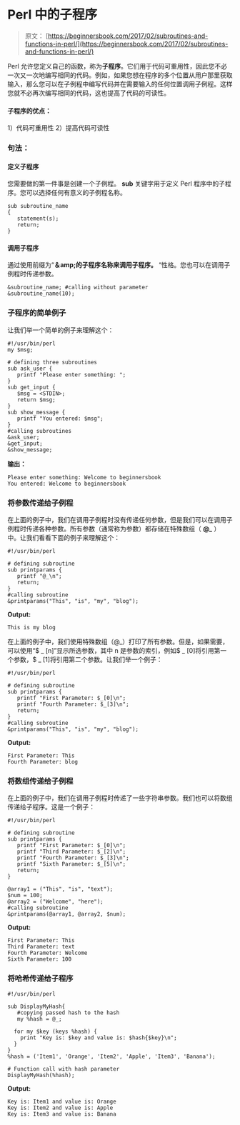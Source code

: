 # Perl 中的子程序

> 原文： [https://beginnersbook.com/2017/02/subroutines-and-functions-in-perl/](https://beginnersbook.com/2017/02/subroutines-and-functions-in-perl/)

Perl 允许您定义自己的函数，称为**子程序**。它们用于代码可重用性，因此您不必一次又一次地编写相同的代码。例如，如果您想在程序的多个位置从用户那里获取输入，那么您可以在子例程中编写代码并在需要输入的任何位置调用子例程。这样您就不必再次编写相同的代码，这也提高了代码的可读性。

#### 子程序的优点：

1）代码可重用性
2）提高代码可读性

### 句法：

#### 定义子程序

您需要做的第一件事是创建一个子例程。 **sub** 关键字用于定义 Perl 程序中的子程序。您可以选择任何有意义的子例程名称。

```
sub subroutine_name
{
   statement(s);
   return;
}
```

#### 调用子程序

通过使用前缀为“**＆amp;的子程序名称来调用子程序。** “性格。您也可以在调用子例程时传递参数。

```
&subroutine_name; #calling without parameter
&subroutine_name(10);
```

### 子程序的简单例子

让我们举一个简单的例子来理解这个：

```
#!/usr/bin/perl
my $msg;

# defining three subroutines
sub ask_user {
   printf "Please enter something: ";
}
sub get_input {
   $msg = <STDIN>;
   return $msg;
}
sub show_message {
   printf "You entered: $msg";
}
#calling subroutines
&ask_user;
&get_input;
&show_message;
```

**输出：**

```
Please enter something: Welcome to beginnersbook
You entered: Welcome to beginnersbook
```

### 将参数传递给子例程

在上面的例子中，我们在调用子例程时没有传递任何参数，但是我们可以在调用子例程时传递各种参数。所有参数（通常称为参数）都存储在特殊数组（ **@_** ）中。让我们看看下面的例子来理解这个：

```
#!/usr/bin/perl

# defining subroutine
sub printparams {
   printf "@_\n";
   return;
}
#calling subroutine
&printparams("This", "is", "my", "blog");
```

**Output:**

```
This is my blog
```

在上面的例子中，我们使用特殊数组（@_）打印了所有参数。但是，如果需要，可以使用“$ _ [n]”显示所选参数，其中 n 是参数的索引，例如$ _ [0]将引用第一个参数，$ _ [1]将引用第二个参数。让我们举一个例子：

```
#!/usr/bin/perl

# defining subroutine
sub printparams {
   printf "First Parameter: $_[0]\n";
   printf "Fourth Parameter: $_[3]\n";
   return;
}
#calling subroutine
&printparams("This", "is", "my", "blog");
```

**Output:**

```
First Parameter: This
Fourth Parameter: blog
```

### 将数组传递给子例程

在上面的例子中，我们在调用子例程时传递了一些字符串参数。我们也可以将数组传递给子程序。这是一个例子：

```
#!/usr/bin/perl

# defining subroutine
sub printparams {
   printf "First Parameter: $_[0]\n";
   printf "Third Parameter: $_[2]\n";
   printf "Fourth Parameter: $_[3]\n";
   printf "Sixth Parameter: $_[5]\n";
   return;
}

@array1 = ("This", "is", "text");
$num = 100;
@array2 = ("Welcome", "here");
#calling subroutine
&printparams(@array1, @array2, $num);
```

**Output:**

```
First Parameter: This
Third Parameter: text
Fourth Parameter: Welcome
Sixth Parameter: 100
```

### 将哈希传递给子程序

```
#!/usr/bin/perl

sub DisplayMyHash{
   #copying passed hash to the hash
   my %hash = @_;

  for my $key (keys %hash) {
    print "Key is: $key and value is: $hash{$key}\n";
  }
}
%hash = ('Item1', 'Orange', 'Item2', 'Apple', 'Item3', 'Banana');

# Function call with hash parameter
DisplayMyHash(%hash);
```

**Output:**

```
Key is: Item1 and value is: Orange
Key is: Item2 and value is: Apple
Key is: Item3 and value is: Banana
```